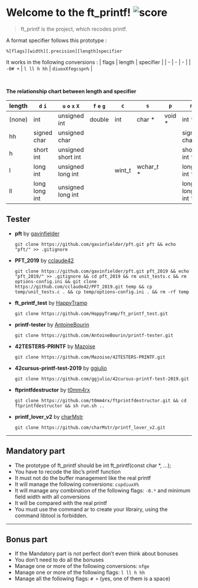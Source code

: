# Welcome to the ft_printf! ![score](https://img.shields.io/badge/115/100-5cb85c?style=for-the-badge) 
> ft_printf is the project, which recodes printf.

A format specifier follows this prototype :  

```
%[flags][width][.precision][length]specifier
```
It works in the following conversions :
| flags | length | specifier |
| - | - | - |
| `-0# +` | `l ll h hh` | `diuoxXfegcspn%` |

<br/>

**The relationship chart between length and specifier**

| length | `d` `i` |   `u` `o` `x` `X`   |           `f` `e` `g`           | `c` | `s` | `p` | `n` |
|    -   |    -    |        -        |                -                |  -  |  -  |  -  |  -  |
| (none) | int     | unsigned int    | double | int | char * | void * | int * |
|   hh   | signed char | unsigned char ||||                    | signed char * |
|    h   | short int | unsigned short int ||||                 | short int * |
|    l   | long int | unsigned long int || wint_t | wchar_t * || long int * |
|   ll   | long long int | unsigned long int || | | | long long int * |


## Tester

* **pft** by [gavinfielder](https://github.com/gavinfielder)  

    ```shell
    git clone https://github.com/gavinfielder/pft.git pft && echo "pft/" >> .gitignore
    ```

* **PFT_2019** by [cclaude42](https://github.com/cclaude42)  
    
    ```shell
    git clone https://github.com/gavinfielder/pft.git pft_2019 && echo "pft_2019/" >> .gitignore && cd pft_2019 && rm unit_tests.c && rm options-config.ini && git clone https://github.com/cclaude42/PFT_2019.git temp && cp temp/unit_tests.c . && cp temp/options-config.ini . && rm -rf temp
    ```

* **ft_printf_test** by [HappyTramp](https://github.com/HappyTramp)  
    
    ```shell
    git clone https://github.com/HappyTramp/ft_printf_test.git
    ```

* **printf-tester** by [AntoineBourin](https://github.com/AntoineBourin)  
    
    ```shell
    git clone https://github.com/AntoineBourin/printf-tester.git
    ```

* **42TESTERS-PRINTF** by [Mazoise](https://github.com/Mazoise/42TESTERS-PRINTF)  
    
    ```shell
    git clone https://github.com/Mazoise/42TESTERS-PRINTF.git
    ```

* **42cursus-printf-test-2019** by [ggjulio](https://github.com/ggjulio/)  
    
    ```shell
    git clone https://github.com/ggjulio/42cursus-printf-test-2019.git
    ```

* **ftprintfdestructor** by [t0mm4rx](https://github.com/t0mm4rx)  
    
    ```shell
    git clone https://github.com/t0mm4rx/ftprintfdestructor.git && cd ftprintfdestructor && sh run.sh ..
    ```

* **printf_lover_v2** by [charMstr](https://github.com/charMstr/)  
    
    ```shell
    git clone https://github.com/charMstr/printf_lover_v2.git
    ```

---

## Mandatory part

* The prototype of ft_printf should be int ft_printf(const char *, ...);
* You have to recode the libc’s printf function
* It must not do the buffer management like the real printf
* It will manage the following conversions: `cspdiuxX%`
* It will manage any combination of the following flags: `-0.*` and minimum field width with all conversions
* It will be compared with the real printf
* You must use the command ar to create your librairy, using the command libtool is forbidden.



---

## Bonus part

* If the Mandatory part is not perfect don’t even think about bonuses
* You don’t need to do all the bonuses
* Manage one or more of the following conversions: `nfge`
* Manage one or more of the following flags: `l ll h hh`
* Manage all the following flags: `# +` (yes, one of them is a space)